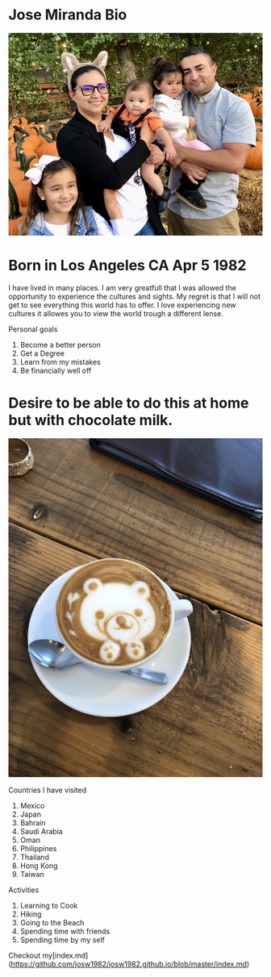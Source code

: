 # Jose Miranda Bio

![Family](6CF8B5AB-F7C0-4D18-95E0-626B076A3605_1_105_c.jpeg)
# Born in Los Angeles CA Apr 5 1982

I have lived in many places. I am very greatfull that I was allowed the opportunity to experience the cultures and sights.
My regret is that I will not get to see everything this world has to offer.
I love experiencing new cultures it allowes you to view the world trough a different lense.

Personal goals
1. Become a better person
1. Get a Degree
1. Learn from my mistakes
1. Be financially well off

# Desire to be able to do this at home but with chocolate milk.
![Expresso](5B10AF98-8BD5-42FF-B494-7B4A2AB9C435_1_105_c.jpeg)

Countries I have visited
1. Mexico
1. Japan
1. Bahrain
1. Saudi Arabia
1. Oman
1. Philippines
1. Thailand
1. Hong Kong
1. Taiwan

Activities
1. Learning to Cook
1. Hiking
1. Going to the Beach
1. Spending time with friends
1. Spending time by my self

Checkout my[index.md] (https://github.com/josw1982/josw1982.github.io/blob/master/index.md)
